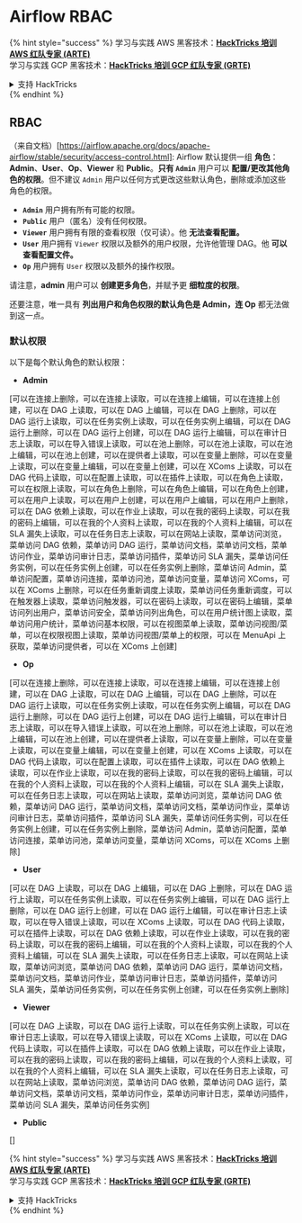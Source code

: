 # Airflow RBAC

{% hint style="success" %}
学习与实践 AWS 黑客技术：<img src="../../.gitbook/assets/image (1).png" alt="" data-size="line">[**HackTricks 培训 AWS 红队专家 (ARTE)**](https://training.hacktricks.xyz/courses/arte)<img src="../../.gitbook/assets/image (1).png" alt="" data-size="line">\
学习与实践 GCP 黑客技术：<img src="../../.gitbook/assets/image (2).png" alt="" data-size="line">[**HackTricks 培训 GCP 红队专家 (GRTE)**<img src="../../.gitbook/assets/image (2).png" alt="" data-size="line">](https://training.hacktricks.xyz/courses/grte)

<details>

<summary>支持 HackTricks</summary>

* 查看 [**订阅计划**](https://github.com/sponsors/carlospolop)!
* **加入** 💬 [**Discord 群组**](https://discord.gg/hRep4RUj7f) 或 [**电报群组**](https://t.me/peass) 或 **在** **Twitter** 🐦 [**@hacktricks\_live**](https://twitter.com/hacktricks\_live)** 上关注我们。**
* **通过向** [**HackTricks**](https://github.com/carlospolop/hacktricks) 和 [**HackTricks Cloud**](https://github.com/carlospolop/hacktricks-cloud) github 仓库提交 PR 来分享黑客技巧。

</details>
{% endhint %}

## RBAC

（来自文档）\[https://airflow.apache.org/docs/apache-airflow/stable/security/access-control.html]: Airflow 默认提供一组 **角色**：**Admin**、**User**、**Op**、**Viewer** 和 **Public**。**只有 `Admin`** 用户可以 **配置/更改其他角色的权限**。但不建议 `Admin` 用户以任何方式更改这些默认角色，删除或添加这些角色的权限。

* **`Admin`** 用户拥有所有可能的权限。
* **`Public`** 用户（匿名）没有任何权限。
* **`Viewer`** 用户拥有有限的查看权限（仅可读）。他 **无法查看配置。**
* **`User`** 用户拥有 `Viewer` 权限以及额外的用户权限，允许他管理 DAG。他 **可以查看配置文件。**
* **`Op`** 用户拥有 `User` 权限以及额外的操作权限。

请注意，**admin** 用户可以 **创建更多角色**，并赋予更 **细粒度的权限**。

还要注意，唯一具有 **列出用户和角色权限的默认角色是 Admin，连 Op** 都无法做到这一点。

### 默认权限

以下是每个默认角色的默认权限：

* **Admin**

\[可以在连接上删除，可以在连接上读取，可以在连接上编辑，可以在连接上创建，可以在 DAG 上读取，可以在 DAG 上编辑，可以在 DAG 上删除，可以在 DAG 运行上读取，可以在任务实例上读取，可以在任务实例上编辑，可以在 DAG 运行上删除，可以在 DAG 运行上创建，可以在 DAG 运行上编辑，可以在审计日志上读取，可以在导入错误上读取，可以在池上删除，可以在池上读取，可以在池上编辑，可以在池上创建，可以在提供者上读取，可以在变量上删除，可以在变量上读取，可以在变量上编辑，可以在变量上创建，可以在 XComs 上读取，可以在 DAG 代码上读取，可以在配置上读取，可以在插件上读取，可以在角色上读取，可以在权限上读取，可以在角色上删除，可以在角色上编辑，可以在角色上创建，可以在用户上读取，可以在用户上创建，可以在用户上编辑，可以在用户上删除，可以在 DAG 依赖上读取，可以在作业上读取，可以在我的密码上读取，可以在我的密码上编辑，可以在我的个人资料上读取，可以在我的个人资料上编辑，可以在 SLA 漏失上读取，可以在任务日志上读取，可以在网站上读取，菜单访问浏览，菜单访问 DAG 依赖，菜单访问 DAG 运行，菜单访问文档，菜单访问文档，菜单访问作业，菜单访问审计日志，菜单访问插件，菜单访问 SLA 漏失，菜单访问任务实例，可以在任务实例上创建，可以在任务实例上删除，菜单访问 Admin，菜单访问配置，菜单访问连接，菜单访问池，菜单访问变量，菜单访问 XComs，可以在 XComs 上删除，可以在任务重新调度上读取，菜单访问任务重新调度，可以在触发器上读取，菜单访问触发器，可以在密码上读取，可以在密码上编辑，菜单访问列出用户，菜单访问安全，菜单访问列出角色，可以在用户统计图上读取，菜单访问用户统计，菜单访问基本权限，可以在视图菜单上读取，菜单访问视图/菜单，可以在权限视图上读取，菜单访问视图/菜单上的权限，可以在 MenuApi 上获取，菜单访问提供者，可以在 XComs 上创建]

* **Op**

\[可以在连接上删除，可以在连接上读取，可以在连接上编辑，可以在连接上创建，可以在 DAG 上读取，可以在 DAG 上编辑，可以在 DAG 上删除，可以在 DAG 运行上读取，可以在任务实例上读取，可以在任务实例上编辑，可以在 DAG 运行上删除，可以在 DAG 运行上创建，可以在 DAG 运行上编辑，可以在审计日志上读取，可以在导入错误上读取，可以在池上删除，可以在池上读取，可以在池上编辑，可以在池上创建，可以在提供者上读取，可以在变量上删除，可以在变量上读取，可以在变量上编辑，可以在变量上创建，可以在 XComs 上读取，可以在 DAG 代码上读取，可以在配置上读取，可以在插件上读取，可以在 DAG 依赖上读取，可以在作业上读取，可以在我的密码上读取，可以在我的密码上编辑，可以在我的个人资料上读取，可以在我的个人资料上编辑，可以在 SLA 漏失上读取，可以在任务日志上读取，可以在网站上读取，菜单访问浏览，菜单访问 DAG 依赖，菜单访问 DAG 运行，菜单访问文档，菜单访问文档，菜单访问作业，菜单访问审计日志，菜单访问插件，菜单访问 SLA 漏失，菜单访问任务实例，可以在任务实例上创建，可以在任务实例上删除，菜单访问 Admin，菜单访问配置，菜单访问连接，菜单访问池，菜单访问变量，菜单访问 XComs，可以在 XComs 上删除]

* **User**

\[可以在 DAG 上读取，可以在 DAG 上编辑，可以在 DAG 上删除，可以在 DAG 运行上读取，可以在任务实例上读取，可以在任务实例上编辑，可以在 DAG 运行上删除，可以在 DAG 运行上创建，可以在 DAG 运行上编辑，可以在审计日志上读取，可以在导入错误上读取，可以在 XComs 上读取，可以在 DAG 代码上读取，可以在插件上读取，可以在 DAG 依赖上读取，可以在作业上读取，可以在我的密码上读取，可以在我的密码上编辑，可以在我的个人资料上读取，可以在我的个人资料上编辑，可以在 SLA 漏失上读取，可以在任务日志上读取，可以在网站上读取，菜单访问浏览，菜单访问 DAG 依赖，菜单访问 DAG 运行，菜单访问文档，菜单访问文档，菜单访问作业，菜单访问审计日志，菜单访问插件，菜单访问 SLA 漏失，菜单访问任务实例，可以在任务实例上创建，可以在任务实例上删除]

* **Viewer**

\[可以在 DAG 上读取，可以在 DAG 运行上读取，可以在任务实例上读取，可以在审计日志上读取，可以在导入错误上读取，可以在 XComs 上读取，可以在 DAG 代码上读取，可以在插件上读取，可以在 DAG 依赖上读取，可以在作业上读取，可以在我的密码上读取，可以在我的密码上编辑，可以在我的个人资料上读取，可以在我的个人资料上编辑，可以在 SLA 漏失上读取，可以在任务日志上读取，可以在网站上读取，菜单访问浏览，菜单访问 DAG 依赖，菜单访问 DAG 运行，菜单访问文档，菜单访问文档，菜单访问作业，菜单访问审计日志，菜单访问插件，菜单访问 SLA 漏失，菜单访问任务实例]

* **Public**

\[]

{% hint style="success" %}
学习与实践 AWS 黑客技术：<img src="../../.gitbook/assets/image (1).png" alt="" data-size="line">[**HackTricks 培训 AWS 红队专家 (ARTE)**](https://training.hacktricks.xyz/courses/arte)<img src="../../.gitbook/assets/image (1).png" alt="" data-size="line">\
学习与实践 GCP 黑客技术：<img src="../../.gitbook/assets/image (2).png" alt="" data-size="line">[**HackTricks 培训 GCP 红队专家 (GRTE)**<img src="../../.gitbook/assets/image (2).png" alt="" data-size="line">](https://training.hacktricks.xyz/courses/grte)

<details>

<summary>支持 HackTricks</summary>

* 查看 [**订阅计划**](https://github.com/sponsors/carlospolop)!
* **加入** 💬 [**Discord 群组**](https://discord.gg/hRep4RUj7f) 或 [**电报群组**](https://t.me/peass) 或 **在** **Twitter** 🐦 [**@hacktricks\_live**](https://twitter.com/hacktricks\_live)** 上关注我们。**
* **通过向** [**HackTricks**](https://github.com/carlospolop/hacktricks) 和 [**HackTricks Cloud**](https://github.com/carlospolop/hacktricks-cloud) github 仓库提交 PR 来分享黑客技巧。

</details>
{% endhint %}
